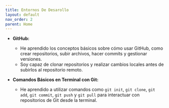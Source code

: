 ```yaml
---
title: Entornos De Desarollo
layout: default
nav_order: 2
parent: Home
---
```


- **GitHub:**
  - He aprendido los conceptos básicos sobre cómo usar GitHub, como crear repositorios, subir archivos, hacer commits y gestionar versiones.
  - Soy capaz de clonar repositorios y realizar cambios locales antes de subirlos al repositorio remoto.
  
- **Comandos Básicos en Terminal con Git:**
  - He aprendido a utilizar comandos como `git init`, `git clone`, `git add`, `git commit`, `git push` y `git pull` para interactuar con repositorios de Git desde la terminal.

